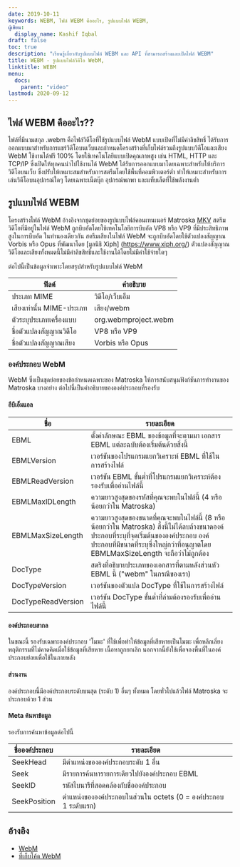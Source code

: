 ```yaml
---
date: 2019-10-11
keywords: WEBM, ไฟล์ WEBM คืออะไร, รูปแบบไฟล์ WEBM,
ผู้เขียน:
  display_name: Kashif Iqbal
draft: false
toc: true
description: "เรียนรู้เกี่ยวกับรูปแบบไฟล์ WEBM และ API ที่สามารถสร้างและเปิดไฟล์ WEBM"
title: WEBM - รูปแบบไฟล์วิดีโอ WebM,
linktitle: WEBM
menu:
  docs:
    parent: "video"
lastmod: 2020-09-12
---
```


## ไฟล์ WEBM คืออะไร??

ไฟล์ที่มีนามสกุล .webm คือไฟล์วิดีโอที่ใช้รูปแบบไฟล์ WebM แบบเปิดที่ไม่มีค่าลิขสิทธิ์ ได้รับการออกแบบมาสำหรับการแชร์วิดีโอบนเว็บและกำหนดโครงสร้างที่เก็บไฟล์รวมถึงรูปแบบวิดีโอและเสียง WebM ใช้งานได้ฟรี 100% โดยใช้เทคโนโลยีแบบเปิดคุณภาพสูง เช่น HTML, HTTP และ TCP/IP ซึ่งเปิดให้ทุกคนนำไปใช้งานได้ WebM ได้รับการออกแบบมาโดยเฉพาะสำหรับให้บริการวิดีโอบนเว็บ ซึ่งปรับให้เหมาะสมสำหรับการสตรีมโดยใช้พื้นที่คอมพิวเตอร์ต่ำ ทำให้เหมาะสำหรับการเล่นวิดีโอบนอุปกรณ์ใดๆ โดยเฉพาะเน็ตบุ๊ก อุปกรณ์พกพา และแท็บเล็ตที่ใช้พลังงานต่ำ

## รูปแบบไฟล์ WEBM

โครงสร้างไฟล์ WebM อ้างอิงจากชุดย่อยของรูปแบบไฟล์คอนเทนเนอร์ Matroska [MKV](/th/video/mkv/) สตรีมวิดีโอที่มีอยู่ในไฟล์ WebM ถูกบีบอัดโดยใช้เทคโนโลยีการบีบอัด VP8 หรือ VP9 ที่มีประสิทธิภาพสูงในการบีบอัด ในทำนองเดียวกัน สตรีมเสียงในไฟล์ WebM จะถูกบีบอัดโดยใช้ตัวแปลงสัญญาณ Vorbis หรือ Opus ที่พัฒนาโดย [มูลนิธิ Xiph] (https://www.xiph.org/) ตัวแปลงสัญญาณวิดีโอและเสียงทั้งหมดนี้ไม่มีค่าลิขสิทธิ์และใช้งานได้โดยไม่มีค่าใช้จ่ายใดๆ

ต่อไปนี้เป็นข้อมูลจำเพาะโดยสรุปสำหรับรูปแบบไฟล์ WebM

|ฟิลด์|คำอธิบาย|
---|---|
|ประเภท MIME |วิดีโอ/เว็บเอ็ม|
|เสียงเท่านั้น MIME-ประเภท |เสียง/webm|
|ตัวระบุประเภทเครื่องแบบ| org.webmproject.webm|
|ชื่อตัวแปลงสัญญาณวิดีโอ| VP8 หรือ VP9|
|ชื่อตัวแปลงสัญญาณเสียง| Vorbis หรือ Opus|

### องค์ประกอบ WebM

WebM ซึ่งเป็นชุดย่อยของข้อกำหนดเฉพาะของ Matroska ให้การสนับสนุนฟังก์ชันการทำงานของ Matroska บางอย่าง ต่อไปนี้เป็นคำอธิบายขององค์ประกอบที่รองรับ

#### อีบีเอ็มแอล

|ชื่อ |รายละเอียด|
---|---|
|EBML|ตั้งค่าลักษณะ EBML ของข้อมูลที่จะตามมา เอกสาร EBML แต่ละฉบับต้องเริ่มต้นด้วยสิ่งนี้|
|EBMLVersion |เวอร์ชันของโปรแกรมแยกวิเคราะห์ EBML ที่ใช้ในการสร้างไฟล์|
|EBMLReadVersion|เวอร์ชัน EBML ขั้นต่ำที่โปรแกรมแยกวิเคราะห์ต้องรองรับเพื่ออ่านไฟล์นี้|
|EBMLMaxIDLength |ความยาวสูงสุดของรหัสที่คุณจะพบในไฟล์นี้ (4 หรือน้อยกว่าใน Matroska)|
|EBMLMaxSizeLength|ความยาวสูงสุดของขนาดที่คุณจะพบในไฟล์นี้ (8 หรือน้อยกว่าใน Matroska) สิ่งนี้ไม่ได้ลบล้างขนาดองค์ประกอบที่ระบุที่จุดเริ่มต้นขององค์ประกอบ องค์ประกอบที่มีขนาดที่ระบุซึ่งใหญ่กว่าที่อนุญาตโดย EBMLMaxSizeLength จะถือว่าไม่ถูกต้อง|
|DocType|สตริงที่อธิบายประเภทของเอกสารที่ตามหลังส่วนหัว EBML นี้ ("webm" ในกรณีของเรา)|
|DocTypeVersion|เวอร์ชันของตัวแปล DocType ที่ใช้ในการสร้างไฟล์|
|DocTypeReadVersion|เวอร์ชัน DocType ขั้นต่ำที่ล่ามต้องรองรับเพื่ออ่านไฟล์นี้|

#### องค์ประกอบสากล

ในขณะนี้ รองรับเฉพาะองค์ประกอบ 'โมฆะ' ที่ใช้เพื่อทำให้ข้อมูลที่เสียหายเป็นโมฆะ เพื่อหลีกเลี่ยงพฤติกรรมที่ไม่คาดคิดเมื่อใช้ข้อมูลที่เสียหาย เนื้อหาถูกยกเลิก นอกจากนี้ยังใช้เพื่อจองพื้นที่ในองค์ประกอบย่อยเพื่อใช้ในภายหลัง

#### ส่วนงาน
องค์ประกอบนี้มีองค์ประกอบระดับบนสุด (ระดับ 1) อื่นๆ ทั้งหมด โดยทั่วไปแล้วไฟล์ Matroska จะประกอบด้วย 1 ส่วน

#### Meta ค้นหาข้อมูล

รองรับการค้นหาข้อมูลต่อไปนี้

|ชื่อองค์ประกอบ |รายละเอียด|
---|---|
|SeekHead |มีตำแหน่งขององค์ประกอบระดับ 1 อื่น|
|Seek |มีรายการค้นหารายการเดียวไปยังองค์ประกอบ EBML|
|SeekID |รหัสไบนารีที่สอดคล้องกับชื่อองค์ประกอบ|
|SeekPosition |ตำแหน่งขององค์ประกอบในส่วนใน octets (0 = องค์ประกอบ 1 ระดับแรก)|

## อ้างอิง

* [WebM](https://www.webmproject.org/)
* [ที่เก็บโค้ด WebM](https://www.webmproject.org/code/#webp-repositories)

